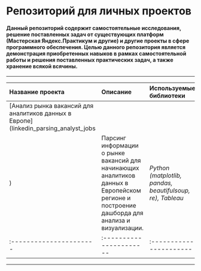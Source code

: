 # Репозиторий для личных проектов
#### Данный репозиторий содержит самостоятельные исследования, решение поставленных задач от существующих платформ (Мастерская Яндекс.Практикум и другие) и другие проекты в сфере программного обеспечения. Целью данного репозитория является демонстрация приобретенных навыков в рамках самостоятельной работы и решения поставленных практических задач, а также хранение всякой всячины.
___

| Название проекта | Описание | Используемые библиотеки |
| :---------------------- | :---------------------- | :---------------------- |
| [Анализ рынка вакансий для аналитиков данных в Европе](linkedin_parsing_analyst_jobs
) | Парсинг информации о рынке вакансий для начинающих аналитиков данных в Европейском регионе и построение дашборда для анализа и визуализации. | *Python (matplotlib, pandas, beautifulsoup, re), Tableau*| 
| :---------------------- | :---------------------- | :---------------------- |

___

